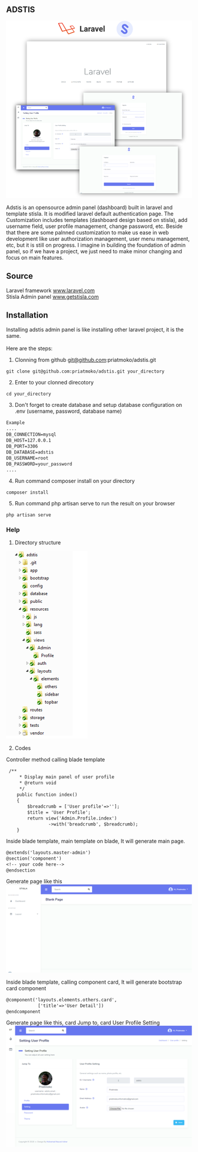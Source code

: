## ADSTIS

<img src="https://github.com/priatmoko/image-repo/blob/master/g115.png?raw=true">

Adstis is an opensource admin panel (dashboard) built in laravel and template stisla. It is modified laravel default authentication page. The Customization includes templates (dashboard design based on stisla), add username field, user profile management, change password, etc. Beside that there are some palnned customization to make us ease in web development like user authorization management, user menu management, etc, but it is still on progress. I imagine in building the foundation of admin panel, so if we have a project, we just need to make minor changing and focus on main features.

## Source
Laravel framework www.laravel.com <br/>
Stisla Admin panel www.getstisla.com

## Installation

Installing adstis admin panel is like installing other laravel project, it is the same. \
<br/>Here are the steps: <br/>
1. Clonning from github git@github.com:priatmoko/adstis.git
```
git clone git@github.com:priatmoko/adstis.git your_directory
```
2. Enter to your clonned direcotory
```
cd your_directory
```
3. Don't forget to create database and setup database configuration on .env (username, password, database name)
```
Example
....
DB_CONNECTION=mysql
DB_HOST=127.0.0.1
DB_PORT=3306
DB_DATABASE=adstis
DB_USERNAME=root
DB_PASSWORD=your_password
....
```
4. Run command composer install on your directory
```
composer install
```
5. Run command php artisan serve to run the result on your browser
```
php artisan serve
```
### Help

1. Directory structure
<img src="https://github.com/priatmoko/image-repo/blob/master/directory.png?raw=true">

2. Codes
<p>
    Controller method calling blade template
</p>

```
 /**
     * Display main panel of user profile
     * @return void
     */
    public function index()
    {
        $breadcrumb = ['User profile'=>''];
        $title = 'User Profile';
        return view('Admin.Profile.index')
                ->with('breadcrumb', $breadcrumb);
    }
```
Inside blade template, main template on blade, It will generate main page. 

```
@extends('layouts.master-admin')
@section('component')
<!-- your code here-->
@endsection
```

Generate page like this 
<img style="width:200" src="https://github.com/priatmoko/image-repo/blob/master/home%201.png?raw=true">

Inside blade template, calling component card, It will generate bootstrap card component

```
@component('layouts.elements.others.card',
            ['title'=>'User Detail'])
@endcomponent            
```
Generate page like this, card Jump to, card User Profile Setting 
<img style="width:200" src="https://github.com/priatmoko/image-repo/blob/master/setting%20user.png?raw=true">
